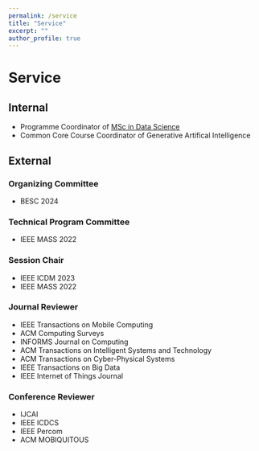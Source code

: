 ```yaml
---
permalink: /service
title: "Service"
excerpt: ""
author_profile: true
---
```


# Service

## Internal

- Programme Coordinator of [MSc in Data Science](https://www.ln.edu.hk/sgs/taught-postgraduate-programmes/Master-of-Science-in-Data-Science)
- Common Core Course Coordinator of Generative Artifical Intelligence

## External 

### Organizing Committee
- BESC 2024

### Technical Program Committee
- IEEE MASS 2022

### Session Chair
- IEEE ICDM 2023
- IEEE MASS 2022

### Journal Reviewer
- IEEE Transactions on Mobile Computing
- ACM Computing Surveys
- INFORMS Journal on Computing
- ACM Transactions on Intelligent Systems and Technology
- ACM Transactions on Cyber-Physical Systems
- IEEE Transactions on Big Data
- IEEE Internet of Things Journal

### Conference Reviewer
- IJCAI 
- IEEE ICDCS 
- IEEE Percom 
- ACM MOBIQUITOUS 

